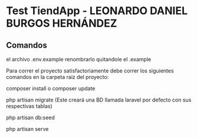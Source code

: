 
<h1>Test TiendApp - LEONARDO DANIEL BURGOS HERNÁNDEZ</h1>


## Comandos

el archivo .env.example renombrarlo quitandole el .example

Para correr el proyecto satisfactoriamente debe correr los siguientes comandos en la carpeta raiz del proyecto:

composer install o composer update

php artisan migrate (Este creará una BD llamada laravel por defecto con sus respectivas tablas)

php artisan db:seed 

php artisan serve
